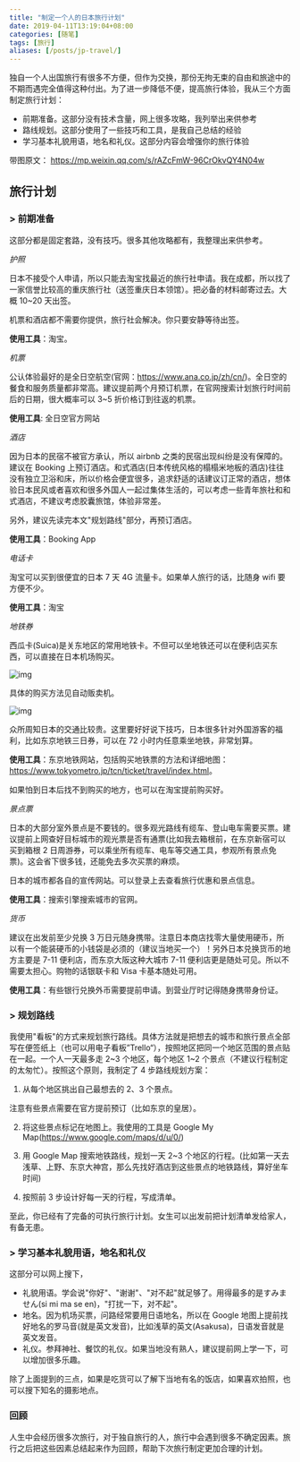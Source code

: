 ```yaml
---
title: "制定一个人的日本旅行计划"
date: 2019-04-11T13:19:04+08:00
categories: [随笔]
tags: [旅行]
aliases: [/posts/jp-travel/]
---
```


独自一个人出国旅行有很多不方便，但作为交换，那份无拘无束的自由和旅途中的不期而遇完全值得这种付出。为了进一步降低不便，提高旅行体验，我从三个方面制定旅行计划：

- 前期准备。这部分没有技术含量，网上很多攻略，我列举出来供参考
- 路线规划。这部分使用了一些技巧和工具，是我自己总结的经验
- 学习基本礼貌用语，地名和礼仪。这部分内容会增强你的旅行体验

带图原文： <https://mp.weixin.qq.com/s/rAZcFmW-96CrOkvQY4N04w>

## 旅行计划

### > 前期准备

这部分都是固定套路，没有技巧。很多其他攻略都有，我整理出来供参考。

_护照_

日本不接受个人申请，所以只能去淘宝找最近的旅行社申请。我在成都，所以找了一家信誉比较高的重庆旅行社（送签重庆日本领馆）。把必备的材料邮寄过去。大概 10~20 天出签。

机票和酒店都不需要你提供，旅行社会解决。你只要安静等待出签。

**使用工具**：淘宝。

_机票_

公认体验最好的是全日空航空(官网：<https://www.ana.co.jp/zh/cn/>)。全日空的餐食和服务质量都非常高。建议提前两个月预订机票，在官网搜索计划旅行时间前后的日期，很大概率可以 3~5 折价格订到往返的机票。

**使用工具**: 全日空官方网站

_酒店_

因为日本的民宿不被官方承认，所以 airbnb 之类的民宿出现纠纷是没有保障的。建议在 Booking 上预订酒店。和式酒店(日本传统风格的榻榻米地板的酒店)往往没有独立卫浴和床，所以价格会便宜很多，追求舒适的话建议订正常的酒店，想体验日本民风或者喜欢和很多外国人一起过集体生活的，可以考虑一些青年旅社和和式酒店，不建议考虑胶囊旅馆，体验非常差。

另外，建议先读完本文"规划路线"部分，再预订酒店。

**使用工具**：Booking App

_电话卡_

淘宝可以买到很便宜的日本 7 天 4G 流量卡。如果单人旅行的话，比随身 wifi 要方便不少。

**使用工具**：淘宝

_地铁券_

西瓜卡(Suica)是关东地区的常用地铁卡。不但可以坐地铁还可以在便利店买东西，可以直接在日本机场购买。

![img](http://img6.16fan.com/201510/28/113242h6rxvuqmvz3pqijy.jpg-700)

具体的购买方法见自动贩卖机。

![img](http://img6.16fan.com/201510/28/114059iesz1ea7pe7duswg.png-700)

众所周知日本的交通比较贵。这里要好好说下技巧，日本很多针对外国游客的福利，比如东京地铁三日券，可以在 72 小时内任意乘坐地铁，非常划算。

**使用工具**：东京地铁网站，包括购买地铁票的方法和详细地图：<https://www.tokyometro.jp/tcn/ticket/travel/index.html>。

如果怕到日本后找不到购买的地方，也可以在淘宝提前购买好。

_景点票_

日本的大部分室外景点是不要钱的。很多观光路线有缆车、登山电车需要买票。建议提前上网查好目标城市的观光票是否有通票(比如我去箱根前，在东京新宿可以买到箱根 2 日周游券，可以乘坐所有缆车、电车等交通工具，参观所有景点免票)。这会省下很多钱，还能免去多次买票的麻烦。

日本的城市都各自的宣传网站。可以登录上去查看旅行优惠和景点信息。

**使用工具**：搜索引擎搜索城市的官网。

_货币_

建议在出发前至少兑换 3 万日元随身携带。注意日本商店找零大量使用硬币，所以有一个能装硬币的小钱袋是必须的（建议当地买一个）！另外日本兑换货币的地方主要是 7-11 便利店，而东京大阪这种大城市 7-11 便利店更是随处可见。所以不需要太担心。购物的话银联卡和 Visa 卡基本随处可用。

**使用工具**：有些银行兑换外币需要提前申请。到营业厅时记得随身携带身份证。

### > 规划路线

我使用"看板"的方式来规划旅行路线。具体方法就是把想去的城市和旅行景点全部写在便签纸上（也可以用电子看板”Trello“），按照地区把同一个地区范围的景点贴在一起。一个人一天最多走 2~3 个地区，每个地区 1~2 个景点（不建议行程制定的太匆忙）。按照这个原则，我制定了 4 步路线规划方案：

1. 从每个地区挑出自己最想去的 2、3 个景点。

注意有些景点需要在官方提前预订（比如东京的皇居）。

2. 将这些景点标记在地图上。我使用的工具是 Google My Map(<https://www.google.com/maps/d/u/0/>)

3. 用 Google Map 搜索地铁路线，规划一天 2~3 个地区的行程。(比如第一天去浅草、上野、东京大神宫，那么先找好酒店到这些景点的地铁路线，算好坐车时间)

4. 按照前 3 步设计好每一天的行程，写成清单。

至此，你已经有了完备的可执行旅行计划。女生可以出发前把计划清单发给家人，有备无患。

### > 学习基本礼貌用语，地名和礼仪

这部分可以网上搜下，

- 礼貌用语。学会说"你好"、"谢谢"、"对不起"就足够了。用得最多的是すみません(si mi ma se en)，"打扰一下，对不起"。
- 地名。因为机场买票，问路经常要用日语地名，所以在 Google 地图上提前找好地名的罗马音(就是英文发音)，比如浅草的英文(Asakusa)，日语发音就是英文发音。
- 礼仪。参拜神社、餐饮的礼仪。如果当地没有熟人，建议提前网上学一下，可以增加很多乐趣。

除了上面提到的三点，如果是吃货可以了解下当地有名的饭店，如果喜欢拍照，也可以搜下知名的摄影地点。

### 回顾

人生中会经历很多次旅行，对于独自旅行的人，旅行中会遇到很多不确定因素。旅行之后把这些因素总结起来作为回顾，帮助下次旅行制定更加合理的计划。
